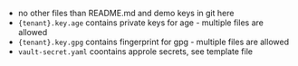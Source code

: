 * no other files than README.md and demo keys in git here
* `{tenant}.key.age` contains private keys for age - multiple files are allowed
* `{tenant}.key.gpg` contains fingerprint for gpg - multiple files are allowed
* `vault-secret.yaml` coontains approle secrets, see template file